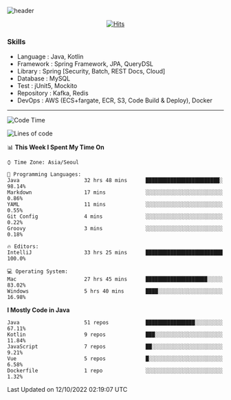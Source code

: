 <!-- Github Profile Readme로 프로필 꾸미기 : https://zzsza.github.io/development/2020/07/10/make-github-profile-readme/ -->

<!-- github theme -->
  <!-- 
    ![header](https://capsule-render.vercel.app/api?type=slice&color=e0f0e3&height=150&section=header&text=beasy&fontSize=45)
  -->
  ![header](https://capsule-render.vercel.app/api?type=soft&color=e0f0e3&height=150&section=header&text=Choi-YongSeok&fontSize=55&animation=twinkling)


<!-- hits count : https://hits.seeyoufarm.com/ -->
<div align=center>
    
  [![Hits](https://hits.seeyoufarm.com/api/count/incr/badge.svg?url=https%3A%2F%2Fgithub.com%2Fchoi-ys&count_bg=%2379C83D&title_bg=%23555555&icon=&icon_color=%23E7E7E7&title=hits&edge_flat=false)](https://hits.seeyoufarm.com)

</div>


<!-- Committed Top Lang -->
<div align=center>
</div>


### Skills
 - Language : Java, Kotlin
 - Framework : Spring Framework, JPA, QueryDSL
 - Library : Spring [Security, Batch, REST Docs, Cloud]
 - Database : MySQL
 - Test : jUnit5, Mockito
 - Repository : Kafka, Redis
 - DevOps : AWS (ECS+fargate, ECR, S3, Code Build & Deploy), Docker

---

<!--START_SECTION:waka-->
![Code Time](http://img.shields.io/badge/Code%20Time-3%2C051%20hrs%2014%20mins-blue)

![Lines of code](https://img.shields.io/badge/From%20Hello%20World%20I%27ve%20Written-338%20Thousand%20lines%20of%20code-blue)

📊 **This Week I Spent My Time On** 

```text
⌚︎ Time Zone: Asia/Seoul

💬 Programming Languages: 
Java                     32 hrs 48 mins      ████████████████████████░   98.14% 
Markdown                 17 mins             ░░░░░░░░░░░░░░░░░░░░░░░░░   0.86% 
YAML                     11 mins             ░░░░░░░░░░░░░░░░░░░░░░░░░   0.55% 
Git Config               4 mins              ░░░░░░░░░░░░░░░░░░░░░░░░░   0.22% 
Groovy                   3 mins              ░░░░░░░░░░░░░░░░░░░░░░░░░   0.18%

🔥 Editors: 
IntelliJ                 33 hrs 25 mins      █████████████████████████   100.0%

💻 Operating System: 
Mac                      27 hrs 45 mins      ████████████████████░░░░░   83.02% 
Windows                  5 hrs 40 mins       ████░░░░░░░░░░░░░░░░░░░░░   16.98%

```

**I Mostly Code in Java** 

```text
Java                     51 repos            ████████████████░░░░░░░░░   67.11% 
Kotlin                   9 repos             ███░░░░░░░░░░░░░░░░░░░░░░   11.84% 
JavaScript               7 repos             ██░░░░░░░░░░░░░░░░░░░░░░░   9.21% 
Vue                      5 repos             █░░░░░░░░░░░░░░░░░░░░░░░░   6.58% 
Dockerfile               1 repo              ░░░░░░░░░░░░░░░░░░░░░░░░░   1.32%

```



 Last Updated on 12/10/2022 02:19:07 UTC
<!--END_SECTION:waka-->

<!-- 
![footer](https://capsule-render.vercel.app/api?section=footer&type=slice&color=e0f0e3)
-->

